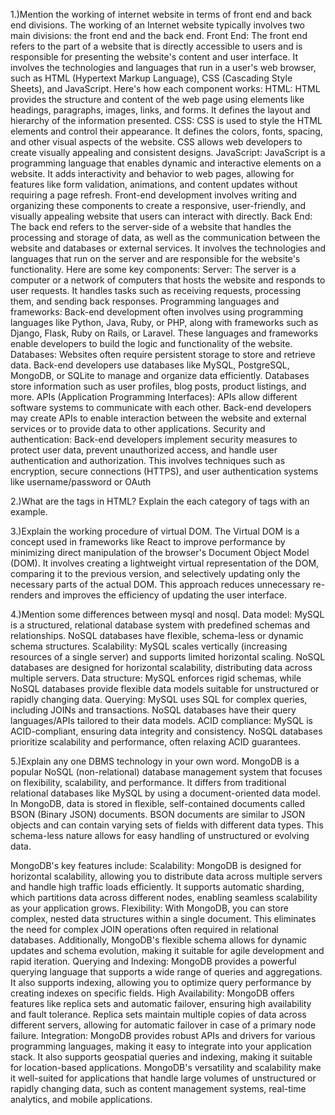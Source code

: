 1.)Mention the working of internet website in terms of front end and back end divisions.
The working of an Internet website typically involves two main divisions: the front end and the back end.
Front End:
The front end refers to the part of a website that is directly accessible to users and is responsible for presenting the website's content and user interface. It involves the technologies and languages that run in a user's web browser, such as HTML (Hypertext Markup Language), CSS (Cascading Style Sheets), and JavaScript. Here's how each component works:
HTML: HTML provides the structure and content of the web page using elements like headings, paragraphs, images, links, and forms. It defines the layout and hierarchy of the information presented.
CSS: CSS is used to style the HTML elements and control their appearance. It defines the colors, fonts, spacing, and other visual aspects of the website. CSS allows web developers to create visually appealing and consistent designs.
JavaScript: JavaScript is a programming language that enables dynamic and interactive elements on a website. It adds interactivity and behavior to web pages, allowing for features like form validation, animations, and content updates without requiring a page refresh.
Front-end development involves writing and organizing these components to create a responsive, user-friendly, and visually appealing website that users can interact with directly.
Back End:
The back end refers to the server-side of a website that handles the processing and storage of data, as well as the communication between the website and databases or external services. It involves the technologies and languages that run on the server and are responsible for the website's functionality. Here are some key components:
Server: The server is a computer or a network of computers that hosts the website and responds to user requests. It handles tasks such as receiving requests, processing them, and sending back responses.
Programming languages and frameworks: Back-end development often involves using programming languages like Python, Java, Ruby, or PHP, along with frameworks such as Django, Flask, Ruby on Rails, or Laravel. These languages and frameworks enable developers to build the logic and functionality of the website.
Databases: Websites often require persistent storage to store and retrieve data. Back-end developers use databases like MySQL, PostgreSQL, MongoDB, or SQLite to manage and organize data efficiently. Databases store information such as user profiles, blog posts, product listings, and more.
APIs (Application Programming Interfaces): APIs allow different software systems to communicate with each other. Back-end developers may create APIs to enable interaction between the website and external services or to provide data to other applications.
Security and authentication: Back-end developers implement security measures to protect user data, prevent unauthorized access, and handle user authentication and authorization. This involves techniques such as encryption, secure connections (HTTPS), and user authentication systems like username/password or OAuth

2.)What are the tags in HTML? Explain the each category of tags with an example. 

<!-- 
Here are the examples of HTML tags in theory without providing the code:
Heading Tags:
<h1>: Represents the main heading.
<h2> to <h6>: Represents subheadings of decreasing importance.
Paragraph Tags:
<p>: Defines a paragraph of text.
Anchor Tags:
<a>: Creates hyperlinks to other web pages or resources.
Image Tags:
<img>: Inserts images into a web page.
List Tags:
<ul>: Defines an unordered (bullet-point) list.
<ol>: Defines an ordered (numbered) list.
<li>: Represents a list item within <ul> or <ol>.
Table Tags:
<table>: Represents a table structure.
<tr>: Defines a table row.
<th>: Represents a table header cell.
<td>: Represents a table data cell.
-->
  
3.)Explain the working procedure of virtual DOM.
The Virtual DOM is a concept used in frameworks like React to improve performance by minimizing direct manipulation of the browser's Document Object Model 
(DOM). It involves creating a lightweight virtual representation of the DOM, comparing it to the previous version, and selectively updating only the 
necessary parts of the actual DOM. This approach reduces unnecessary re-renders and improves the efficiency of updating the user interface.

4.)Mention some differences between mysql and nosql.
Data model: MySQL is a structured, relational database system with predefined schemas and relationships. NoSQL databases have flexible, schema-less or dynamic schema structures.
Scalability: MySQL scales vertically (increasing resources of a single server) and supports limited horizontal scaling. NoSQL databases are designed for 
horizontal scalability, distributing data across multiple servers.
Data structure: MySQL enforces rigid schemas, while NoSQL databases provide flexible data models suitable for unstructured or rapidly changing data.
Querying: MySQL uses SQL for complex queries, including JOINs and transactions. NoSQL databases have their query languages/APIs tailored to their data 
models.
ACID compliance: MySQL is ACID-compliant, ensuring data integrity and consistency. NoSQL databases prioritize scalability and
 performance, often relaxing ACID guarantees.

5.)Explain any one DBMS technology in your own word. 
MongoDB is a popular NoSQL (non-relational) database management system that focuses on flexibility, scalability, and performance. It differs from traditional relational databases like MySQL by using a document-oriented data model.
In MongoDB, data is stored in flexible, self-contained documents called BSON (Binary JSON) documents. BSON documents are similar to JSON objects and can contain varying sets of fields with different data types. This schema-less nature allows for easy handling of unstructured or evolving data.

MongoDB's key features include:
Scalability: MongoDB is designed for horizontal scalability, allowing you to distribute data across multiple servers and handle high traffic loads efficiently. It supports automatic sharding, which partitions data across different nodes, enabling seamless scalability as your application grows.
Flexibility: With MongoDB, you can store complex, nested data structures within a single document. This eliminates the need for complex JOIN operations often required in relational databases. Additionally, MongoDB's flexible schema allows for dynamic updates and schema evolution, making it suitable for agile development and rapid iteration.
Querying and Indexing: MongoDB provides a powerful querying language that supports a wide range of queries and aggregations. It also supports indexing, allowing you to optimize query performance by creating indexes on specific fields.
High Availability: MongoDB offers features like replica sets and automatic failover, ensuring high availability and fault tolerance. Replica sets maintain multiple copies of data across different servers, allowing for automatic failover in case of a primary node failure.
Integration: MongoDB provides robust APIs and drivers for various programming languages, making it easy to integrate into your application stack. It also supports geospatial queries and indexing, making it suitable for location-based applications.
MongoDB's versatility and scalability make it well-suited for applications that handle large volumes of unstructured or rapidly changing data, such as content management systems, real-time analytics, and mobile applications.


